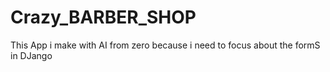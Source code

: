 # Crazy_BARBER_SHOP
This App i make with AI from zero because i need to focus about the formS in DJango
